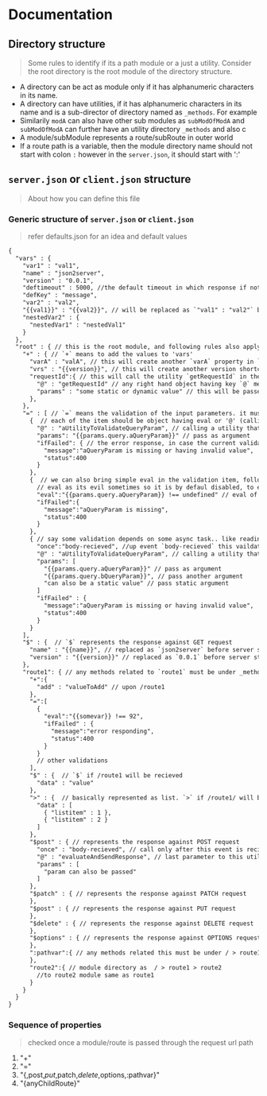 # Documentation

## Directory structure
> Some rules to identify if its a path module or a just a utility. Consider the root directory is the root module of the directory structure.

* A directory can be act as module only if it has alphanumeric characters in its name.
* A directory can have utilities, if it has alphanumeric characters in its name and is a sub-director of directory named as `_methods`. For example
* Similarily `modA` can also have other sub modules as `subModOfModA` and `subModOfModA` can further have an utility directory `_methods` and also c
* A module/subModule represents a route/subRoute in outer world
* If a route path is a variable, then the module directory name should not start with colon `:` however in the `server.json`, it should start with ':'

## `server.json` or `client.json` structure
> About how you can define this file

### Generic structure of `server.json` or `client.json`
> refer defaults.json for an idea and default values
```txt
{
  "vars" : {
    "var1" : "val1",
    "name" : "json2server",
    "version" : "0.0.1",
    "deftimeout" : 5000, //the default timeout in which response if not sent, will be sent and request will be closed
    "defKey" : "message",
    "var2" : "val2",
    "{{val1}}" : "{{val2}}", // will be replaced as `"val1" : "val2"` before server start
    "nestedVar2" : {
      "nestedVar1" : "nestedVal1"
    }
  },
  "root" : { // this is the root module, and following rules also apply to modules or submodules. whenever the route is matched its variables from
    "+" : { // `+` means to add the values to 'vars'
      "varA" : "valA", // this will create another `varA` property in `vars` with value `valA`
      "vrs" : "{{version}}", // this will create another version shortcut `vrs` property in `vars` with value `0.0.1` as per the vars defined abov
      "requestId":{ // this will call the utility `getRequestId` in the current module.. and whatever is return value will be the value of `requestI
        "@" : "getRequestId" // any right hand object having key `@` means to call a utility with some name defined with its value,
        "params" : "some static or dynamic value" // this will be passed as parameter to utility `getRequestId`
      },
    },
    "=" : [ // `=` means the validation of the input parameters. it must be an array
      {  // each of the item should be object having eval or '@' (calling utility) value
        "@" : "aUtilityToValidateQueryParam", // calling a utility that must return true in order to go ahead, otherwise the failed message linked (
        "params": "{{params.query.aQueryParam}}" // pass as argument
        "ifFailed": { // the error response, in case the current validation fails
          "message":"aQueryParam is missing or having invalid value",
          "status":400
        }
      },
      {  // we can also bring simple eval in the validation item, follows
        // eval as its evil sometimes so it is by defaul disabled, to enable either do from j2s.json file or pass argument --evalenable=true
        "eval":"{{params.query.aQueryParam}} !== undefined" // eval of which will validate if aQueryParam is available in query or not. If undefined
        "ifFailed":{
          "message":"aQueryParam is missing",
          "status":400
        }
      },
      { // say some validation depends on some async task.. like reading the body. Means body parameters will only be available after parsing the bo
        "once":"body-recieved", //up event `body-recieved` this vaildation will be done
        "@" : "aUtilityToValidateQueryParam", // calling a utility that must return true in order to go ahead, otherwise the failed message linked (
        "params": [
          "{{params.query.aQueryParam}}" // pass as argument
          "{{params.query.bQueryParam}}", // pass another argument
          "can also be a static value" // pass static argument
        ]
        "ifFailed" : {
          "message":"aQueryParam is missing or having invalid value",
          "status":400
        }
      }
    ],
    "$" : {  // `$` represents the response against GET request
      "name" : "{{name}}", // replaced as `json2server` before server start
      "version" : "{{version}}" // replaced as `0.0.1` before server start
    },
    "route1": { // any methods related to `route1` must be under _methods directory of route1 directory of root(main) directory.
      "+":{
        "add" : "valueToAdd" // upon /route1
      },
      "=":[
        {
          "eval":"{{somevar}} !== 92",
          "ifFailed" : {
            "message":"error responding",
            "status":400
          }
        }
        // other validations
      ],
      "$" : {  // `$` if /route1 will be recieved
        "data" : "value"
      },
      ">" : {  // basically represented as list. `>` if /route1/ will be recieved
        "data" : [
          { "listitem" : 1 },
          { "listitem" : 2 }
        ]
      },
      "$post" : { // represents the response against POST request
        "once" : "body-recieved", // call only after this event is recieved from `req`
        "@" : "evaluateAndSendResponse", // last parameter to this utility is always a callback calling which will respond to client rightaway with
        "params" : [
          "param can also be passed"
        ]
      },
      "$patch" : { // represents the response against PATCH request
      },
      "$post" : { // represents the response against PUT request
      },
      "$delete" : { // represents the response against DELETE request
      },
      "$options" : { // represents the response against OPTIONS request
      },
      ":pathvar":{ // any methods related this must be under / > route1 > pathvar > _methods
      },
      "route2":{ // module directory as  / > route1 > route2
        //to route2 module same as route1
      }
    }
  }
}
```
### Sequence of properties
> checked once a module/route is passed through the request url path
1. "+"
2. "="
3. "{$,$post,$put,$patch,$delete,$options,:pathvar}"
4. "{anyChildRoute}"
```
